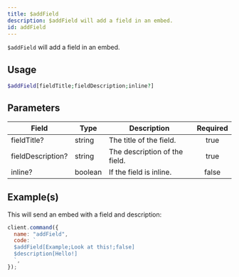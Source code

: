 ```yaml
---
title: $addField
description: $addField will add a field in an embed.
id: addField
---
```


`$addField` will add a field in an embed.

## Usage

```php
$addField[fieldTitle;fieldDescription;inline?]
```

## Parameters

| Field             | Type    | Description                   | Required |
| ----------------- | ------- | ----------------------------- | :------: |
| fieldTitle?       | string  | The title of the field.       |   true   |
| fieldDescription? | string  | The description of the field. |   true   |
| inline?           | boolean | If the field is inline.       |  false   |

## Example(s)

This will send an embed with a field and description:

```javascript
client.command({
  name: "addField",
  code: `
  $addField[Example;Look at this!;false]
  $description[Hello!]
  `,
});
```
